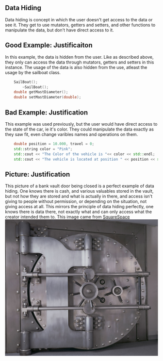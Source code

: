 Data Hiding
-----------
Data hiding is concept in which the user doesn't get access to the data or see it. They get to use mutators, getters and setters, and other functions to manipulate the data, but don't have direct access to it. 

Good Example: Justificaiton
---------------------------
In this example, the data is hidden from the user. Like as described above, they only can access the data through mutators, getters and setters in this instance. The usage of the data is also hidden from the use, atleast the usage by the sailboat class. 
```c++ 
	SailBoat();
        ~SailBoat(); 
	double getMastDiameter();
	double setMastDiameter(double);
```
Bad Example: Justification
--------------------------
This example was used previously, but the user would have direct access to the state of the car, ie it's color. They could manipulate the data exactly as they saw fit, even change varibles names and operations on them.
```c++
	double position = 10.000, travel = 0; 
	std::string color = "Pink";
	std::cout << "The Color of the vehicle is "<< color << std::endl;
	std::cout << "The vehicle is located at position " << position << std::endl;

```
Picture: Justification
----------------------
This picture of a bank vault door being closed is a perfect example of data hiding. One knows there is cash, and various valuables stored in the vault, but not how they are stored and what is actually in there, and access isn't giving to people without permission, or depending on the situation, not giving access at all. This mirrors the principle of data hiding perfectly, one knows there is data there, not exactly what and can only access what the creator intended them to. This image came from [SquareSpace](https://www.squarespace.com)
![DataHiding](/Pictures/DataHiding.jpeg) 
